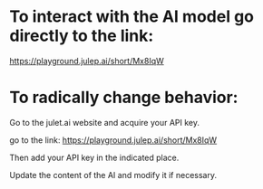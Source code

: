 
# To interact with the AI model go directly to the link:

https://playground.julep.ai/short/Mx8IqW


# To radically change behavior:

Go to the julet.ai website and acquire your API key.

go to the link: https://playground.julep.ai/short/Mx8IqW

Then add your API key in the indicated place.

Update the content of the AI and modify it if necessary.
